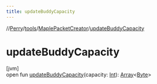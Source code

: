 ```yaml
---
title: updateBuddyCapacity
---
```

//[Perry](../../../index.html)/[tools](../index.html)/[MaplePacketCreator](index.html)/[updateBuddyCapacity](update-buddy-capacity.html)



# updateBuddyCapacity



[jvm]\
open fun [updateBuddyCapacity](update-buddy-capacity.html)(capacity: [Int](https://kotlinlang.org/api/latest/jvm/stdlib/kotlin/-int/index.html)): [Array](https://kotlinlang.org/api/latest/jvm/stdlib/kotlin/-array/index.html)&lt;[Byte](https://kotlinlang.org/api/latest/jvm/stdlib/kotlin/-byte/index.html)&gt;





